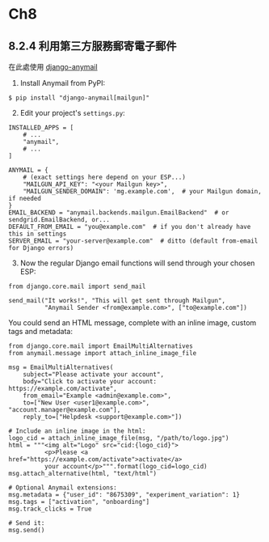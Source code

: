Ch8
===
8.2.4 利用第三方服務郵寄電子郵件
---
在此處使用 [django-anymail](https://github.com/anymail/django-anymail)

1. Install Anymail from PyPI:
```
$ pip install "django-anymail[mailgun]"
```

2. Edit your project's `settings.py`:
```
INSTALLED_APPS = [
    # ...
    "anymail",
    # ...
]

ANYMAIL = {
    # (exact settings here depend on your ESP...)
    "MAILGUN_API_KEY": "<your Mailgun key>",
    "MAILGUN_SENDER_DOMAIN": 'mg.example.com',  # your Mailgun domain, if needed
}
EMAIL_BACKEND = "anymail.backends.mailgun.EmailBackend"  # or sendgrid.EmailBackend, or...
DEFAULT_FROM_EMAIL = "you@example.com"  # if you don't already have this in settings
SERVER_EMAIL = "your-server@example.com"  # ditto (default from-email for Django errors)
```
3. Now the regular Django email functions will send through your chosen ESP:
```
from django.core.mail import send_mail

send_mail("It works!", "This will get sent through Mailgun",
          "Anymail Sender <from@example.com>", ["to@example.com"])
```
You could send an HTML message, complete with an inline image, custom tags and metadata:
```
from django.core.mail import EmailMultiAlternatives
from anymail.message import attach_inline_image_file

msg = EmailMultiAlternatives(
    subject="Please activate your account",
    body="Click to activate your account: https://example.com/activate",
    from_email="Example <admin@example.com>",
    to=["New User <user1@example.com>", "account.manager@example.com"],
    reply_to=["Helpdesk <support@example.com>"])

# Include an inline image in the html:
logo_cid = attach_inline_image_file(msg, "/path/to/logo.jpg")
html = """<img alt="Logo" src="cid:{logo_cid}">
          <p>Please <a href="https://example.com/activate">activate</a>
          your account</p>""".format(logo_cid=logo_cid)
msg.attach_alternative(html, "text/html")

# Optional Anymail extensions:
msg.metadata = {"user_id": "8675309", "experiment_variation": 1}
msg.tags = ["activation", "onboarding"]
msg.track_clicks = True

# Send it:
msg.send()
```
